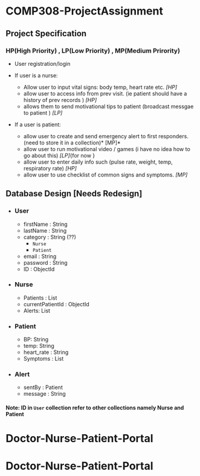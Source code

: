 # COMP308-ProjectAssignment 

## Project Specification 

### HP(High Priority) , LP(Low Priority) , MP(Medium Prirority)

- User registration/login
- If user is a nurse:
    - Allow user to input vital signs: body temp, heart rate etc. *[HP]*
    - allow user to access info from prev visit. (ie patient should have a history of prev records ) *[HP]*
    - allows them to send motivational tips to patient  (broadcast messgae to patient ) *[LP]*

- If a user is patient:
    - allow user to create and send emergency alert to first responders. (need to store it in a collection)* [MP]*
    - allow user to run motivational video / games (i have no idea how to go about this) *[LP]*{for now }
    - allow user to enter daily info such (pulse rate, weight, temp, respiratory rate) *[HP]*
    - allow user to use checklist of common signs and symptoms.  *[MP]*


## Database Design [Needs Redesign]
- ### User 
    - firstName : String
    - lastName : String
    - category : String (??)
        - `Nurse`
        - `Patient`
    - email : String
    - password : String
    - ID  : ObjectId

- ### Nurse 
    - Patients : List<Patient> 
    - currentPatientId : ObjectId
    - Alerts: List<Alerts>

- ### Patient 
    - BP: String
    - temp: String
    - heart_rate : String
    - Symptoms : List<String> 

- ### Alert 
    - sentBy : Patient  
    - message : String
    
#### Note: ID in `User` collection refer to other collections namely Nurse and Patient 


# Doctor-Nurse-Patient-Portal
# Doctor-Nurse-Patient-Portal
